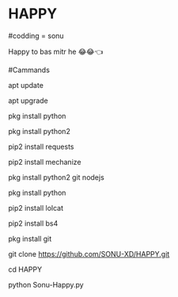 # HAPPY

#codding = sonu

Happy to bas mitr he 😂😂👈

#Cammands

apt update

apt upgrade

pkg install python

pkg install python2

pip2 install requests

pip2 install mechanize

pkg install python2 git nodejs

pkg install python

pip2 install lolcat

pip2 install bs4

pkg install git

git clone https://github.com/SONU-XD/HAPPY.git

cd HAPPY

python Sonu-Happy.py
